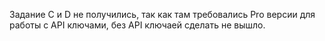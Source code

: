 Задание C и D не получились, так как там требовались Pro версии для работы с API ключами, без API ключаей сделать не вышло.
